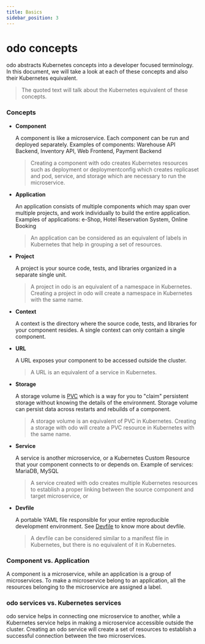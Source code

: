 ```yaml
---
title: Basics
sidebar_position: 3
---
```

# odo concepts

odo abstracts Kubernetes concepts into a developer focused terminology. In this document, we will take a look at each of these concepts and also their Kubernetes equivalent.
> The quoted text will talk about the Kubernetes equivalent of these concepts.

### Concepts

* **Component** 
  
  A component is like a microservice. Each component can be run and deployed separately. Examples of components: Warehouse API Backend, Inventory API, Web Frontend, Payment Backend

  > Creating a component with odo creates Kubernetes resources such as deployment or deploymentconfig which creates replicaset and pod, service, and storage which are necessary to run the microservice.

* **Application**
  
  An application consists of multiple components which may span over multiple projects, and work individually to build the entire application. Examples of applications: e-Shop, Hotel Reservation System, Online Booking
  > An application can be considered as an equivalent of labels in Kubernetes that help in grouping a set of resources.


* **Project**
  
  A project is your source code, tests, and libraries organized in a separate single unit.
  > A project in odo is an equivalent of a namespace in Kubernetes. Creating a project in odo will create a namespace in Kubernetes with the same name.


* **Context**
  
  A context is the directory where the source code, tests, and libraries for your component resides. A single context can only contain a single component.


* **URL**
  
  A URL exposes your component to be accessed outside the cluster.
  > A URL is an equivalent of a service in Kubernetes.


* **Storage**
  
  A storage volume is [PVC](https://kubernetes.io/docs/concepts/storage/volumes/#persistentvolumeclaim) which is a way for you to "claim" persistent storage without knowing the details of the environment. Storage volume can persist data across restarts and rebuilds of a component.
  > A storage volume is an equivalent of PVC in Kubernetes. Creating a storage with odo will create a PVC resource in Kubernetes with the same name.


* **Service**
  
  A service is another microservice, or a Kubernetes Custom Resource that your component connects to or depends on. Example of services: MariaDB, MySQL
  > A service created with odo creates multiple Kubernetes resources to establish a proper linking between the source component and target microservice, or 


* **Devfile**
  
  A portable YAML file responsible for your entire reproducible development environment. See [Devfile](../architecture/devfile.md) to know more about devfile.
  > A devfile can be considered similar to a manifest file in Kubernetes, but there is no equivalent of it in Kubernetes.
  

### Component vs. Application
A component is a microservice, while an application is a group of microservices. To make a microservice belong to an application, all the resources belonging to the microservice are assigned a label.

### odo services vs. Kubernetes services
odo service helps in connecting one microservice to another, while a Kubernetes service helps in making a microservice accessible outside the cluster.
Creating an odo service will create a set of resources to establish a successful connection between the two microservices.